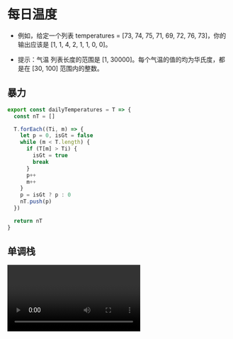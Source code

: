 # 每日温度

- 例如，给定一个列表 temperatures = [73, 74, 75, 71, 69, 72, 76, 73]，你的输出应该是 [1, 1, 4, 2, 1, 1, 0, 0]。

- 提示：气温 列表长度的范围是 [1, 30000]。每个气温的值的均为华氏度，都是在 [30, 100] 范围内的整数。

## 暴力
```javascript
export const dailyTemperatures = T => {
  const nT = []

  T.forEach((Ti, m) => {
    let p = 0, isGt = false
    while (m < T.length) {
      if (T[m] > Ti) {
        isGt = true
        break
      }
      p++
      m++
    }
    p = isGt ? p : 0
    nT.push(p)
  })

  return nT
}
```

## 单调栈

<video :src="`${$router.options.base}video/Tab-1593683489035.webm`" controller/>  

```javascript
export const dailyTemperatures_stack = T => {
  const res = Array.from(T).fill(0)
  const stack = [0]
  let i = 1
  let pre

  while (i < T.length) {
    if (stack.length === 0) {
      stack.push(i++)
      continue
    }
    pre = stack[stack.length - 1]
    if (T[i] <= T[pre]) {
      stack.push(i++)
    } else {
      stack.pop()
      res[pre] = i - pre
    }
  }
  
  return res
}
```

<CodeTest style="margin-top: 20px;" mode="dailyTemperatures" />

<vTalk />
